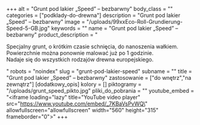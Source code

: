 +++
alt = "Grunt pod lakier „Speed” – bezbarwny"
body_class = ""
categories = ["podklady-do-drewna"]
description = "Grunt pod lakier „Speed” – bezbarwny"
image = "/uploads/99xxEco-Roll-Grundierung-Speed-5-GB.jpg"
keywords = ""
name = "Grunt pod lakier „Speed” – bezbarwny"
product_description = "<p>Specjalny grunt, o krótkim czasie schnięcia, do nanoszenia wałkiem.<br /> Powierzchnie można ponownie malować już po 1 godzinie.<br /> Nadaje się do wszystkich rodzajów drewna europejskiego.</p>"
robots = "noindex"
slug = "grunt-pod-lakier-speed"
subname = ""
title = "Grunt pod lakier „Speed” – bezbarwny"
zastosowanie = ["do wnętrz","na zewnątrz"]
[dodatkowy_opis]
kolory = []
piktogramy = "/uploads/grunt_speed_pikto.jpg"
pliki_do_pobrania = ""
youtube_embed = "<iframe loading=\"lazy\" title=\"YouTube video player\" src=\"https://www.youtube.com/embed/_7KBaVsPvWQ\" allowfullscreen=\"allowfullscreen\" width=\"560\" height=\"315\" frameborder=\"0\"></iframe>"
+++
